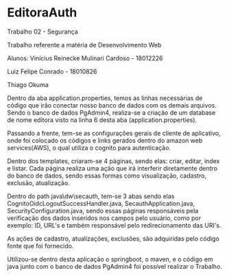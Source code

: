 # EditoraAuth
Trabalho 02 - Segurança
  
  
  Trabalho referente a matéria de Desenvolvimento Web

Alunos:
  Vinícius Reinecke Mulinari Cardoso - 18012226
  
  
  Luiz Felipe Conrado                - 18010826
  
  
  Thiago Okuma
  

Dentro da aba application.properties, temos as linhas necessárias de código que irão conectar nosso banco de dados com os demais arquivos. Sendo o banco de dados PgAdmin4, realiza-se a criação de um database de nome editora visto na linha 6 desta aba (application.properties).


Passando a frente, tem-se as configurações gerais de cliente de aplicativo, onde foi colocado os códigos e links gerados dentro do amazon web services(AWS), o qual utiliza o cognito para autenticação.


Dentro dos templates, criaram-se 4 páginas, sendo elas: criar, editar, index e listar. Cada página realiza uma ação que irá interferir diretamente dentro do banco de dados, sendo essas formas como visualização, cadastro, exclusão, atualização.


Dentro do path java\dw\secauth, tem-se 3 abas sendo elas CognitoOidcLogoutSuccessHandler.java, SecauthApplication.java, SecurityConfiguration.java, sendo essas páginas responsáveis pela verificação dos dados inseridos nos campos pelo usuário, como por exemplo: ID, URL's e também responsável pelo redirecionamento das URI's.


As ações de cadastro, atualizações, exclusões, são adquiridas pelo código fonte que foi fornecido.


Utilizou-se dentro desta aplicação o springboot, o maven, e o código em java junto com o banco de dados PgAdmin4 foi possível realizar o Trabalho.
